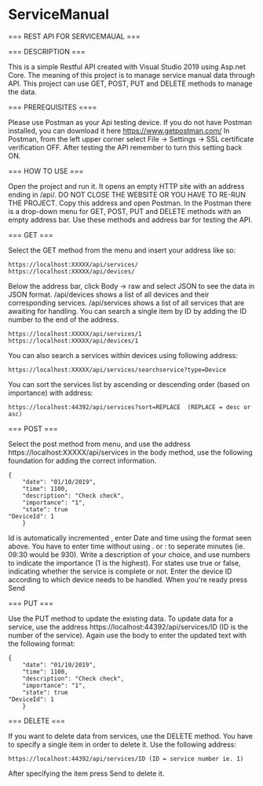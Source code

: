 # ServiceManual
=== REST API FOR SERVICEMAUAL ===

=== DESCRIPTION ===

This is a simple Restful API created with Visual Studio 2019 using Asp.net Core.
The meaning of this project is to manage service manual data through API.
This project can use GET, POST, PUT and DELETE methods to manage the data.

=== PREREQUISITES ====

Please use Postman as your Api testing device.
If you do not have Postman installed, you can download it here https://www.getpostman.com/
In Postman, from the left upper corner select File -> Settings -> SSL certificate verification OFF.
After testing the API remember to turn this setting back ON.

=== HOW TO USE ===

Open the project and run it.
It opens an empty HTTP site with an address ending in /api/.
DO NOT CLOSE THE WEBSITE OR YOU HAVE TO RE-RUN THE PROJECT.
Copy this address and open Postman. 
In the Postman there is a drop-down menu for GET, POST, PUT and DELETE methods with an empty address bar.
Use these methods and address bar for testing the API.

=== GET ===

Select the GET method from the menu and insert your address like so:
	
	https://localhost:XXXXX/api/services/
	https://localhost:XXXXX/api/devices/

Below the address bar, click Body -> raw and select JSON to see the data in JSON format.
/api/devices shows a list of all devices and their corresponding services.
/api/services shows a list of all services that are awaiting for handling.
You can search a single item by ID by adding the ID number to the end of the address.

 	https://localhost:XXXXX/api/services/1
	https://localhost:XXXXX/api/devices/1

You can also search a services within devices using following address:

	https://localhost:XXXXX/api/services/searchservice?type=Device

You can sort the services list by ascending or descending order (based on importance) with address:
	
	https://localhost:44392/api/services?sort=REPLACE  (REPLACE = desc or asc)

=== POST ===

Select the post method from menu, and use the address https://localhost:XXXXX/api/services
in the body method, use the following foundation for adding the correct information.

 	{
        "date": "01/10/2019",
        "time": 1100,
        "description": "Check check",
        "importance": "1",
        "state": true
	"DeviceId": 1
    	}

Id is automatically incremented , enter Date and time using the format seen above. You have to enter time 
without using . or : to seperate minutes (ie. 09:30 would be 930).
Write a description of your choice, and use numbers to indicate the importance (1 is the highest).
For states use true or false, indicating whether the service is complete or not.
Enter the device ID according to which device needs to be handled.
When you're ready press Send

=== PUT ===

Use the PUT method to update the existing data. To update data for a service,
use the address https://localhost:44392/api/services/ID (ID is the number of the service).
Again use the body to enter the updated text with the following format:

	{	
        "date": "01/10/2019",
        "time": 1100,
        "description": "Check check",
        "importance": "1",
        "state": true
	"DeviceId": 1
    	}

=== DELETE ===

If you want to delete data from services, use the DELETE method.
You have to specify a single item in order to delete it. Use the following address:

	https://localhost:44392/api/services/ID (ID = service number ie. 1)

After specifying the item press Send to delete it.

